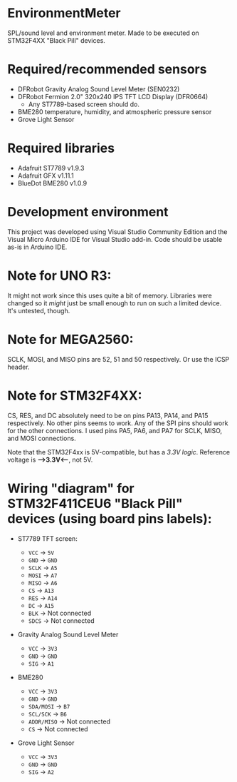 # EnvironmentMeter
SPL/sound level and environment meter. Made to be executed on STM32F4XX "Black Pill" devices.

# Required/recommended sensors
* DFRobot Gravity Analog Sound Level Meter (SEN0232)
* DFRobot Fermion 2.0" 320x240 IPS TFT LCD Display (DFR0664)
  * Any ST7789-based screen should do.
* BME280 temperature, humidity, and atmospheric pressure sensor
* Grove Light Sensor

# Required libraries
*  Adafruit ST7789 v1.9.3
*  Adafruit GFX    v1.11.1
*  BlueDot BME280  v1.0.9

# Development environment
This project was developed using Visual Studio Community Edition and the Visual Micro Arduino IDE for Visual Studio add-in. Code should be usable as-is in Arduino IDE.

# Note for UNO R3:
It might not work since this uses quite a bit of memory. Libraries were changed so it *might* just be small enough to run on such a limited device. It's untested, though.

#  Note for MEGA2560:
SCLK, MOSI, and MISO pins are 52, 51 and 50 respectively. Or use the ICSP header.

# Note for STM32F4XX:
CS, RES, and DC absolutely need to be on pins PA13, PA14, and PA15 respectively. No other pins seems to work. Any of the SPI pins should work for the other connections. I used pins PA5, PA6, and PA7 for SCLK, MISO, and MOSI connections.

Note that the STM32F4xx is 5V-compatible, but has a *3.3V logic*. Reference voltage is **-->3.3V<--**, not 5V.

# Wiring "diagram" for STM32F411CEU6 "Black Pill" devices (using board pins labels):
* ST7789 TFT screen:
  * `VCC`   ->  `5V`
  * `GND`   ->  `GND`
  * `SCLK`  ->  `A5`
  * `MOSI`  ->  `A7`
  * `MISO`  ->  `A6`
  * `CS`    ->  `A13`
  * `RES`   ->  `A14`
  * `DC`    ->  `A15`
  * `BLK`   ->  Not connected
  * `SDCS`  ->  Not connected
 
* Gravity Analog Sound Level Meter
  * `VCC`   ->  `3V3`
  * `GND`   ->  `GND`
  * `SIG`   ->  `A1`

* BME280
  * `VCC`       ->  `3V3`
  * `GND`       ->  `GND`
  * `SDA/MOSI`  ->  `B7`
  * `SCL/SCK`   ->  `B6`
  * `ADDR/MISO` ->  Not connected
  * `CS`        ->  Not connected
 
* Grove Light Sensor
  * `VCC`       ->  `3V3`
  * `GND`       ->  `GND`
  * `SIG`       ->  `A2`
